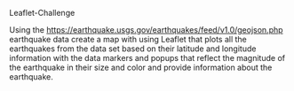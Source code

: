 Leaflet-Challenge

Using the https://earthquake.usgs.gov/earthquakes/feed/v1.0/geojson.php earthquake data create a map with using Leaflet that plots all the earthquakes from the data set based on their latitude and longitude information with the data markers and popups that reflect the magnitude of the earthquake in their size and color and provide information about the earthquake.
